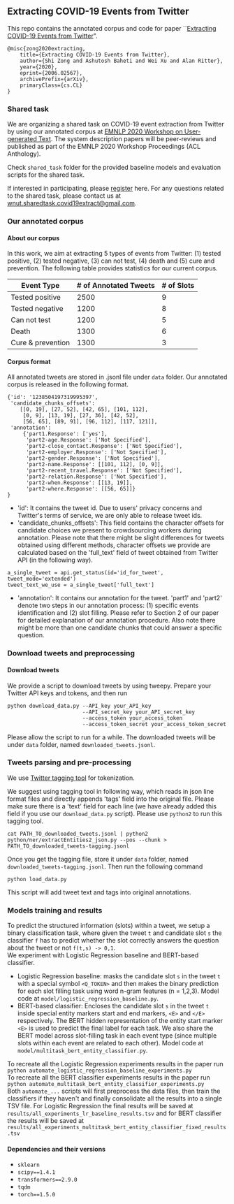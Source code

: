 ## Extracting COVID-19 Events from Twitter

This repo contains the annotated corpus and code for paper ``[Extracting COVID-19 Events from Twitter](https://arxiv.org/abs/2006.02567)".

```
@misc{zong2020extracting,
    title={Extracting COVID-19 Events from Twitter},
    author={Shi Zong and Ashutosh Baheti and Wei Xu and Alan Ritter},
    year={2020},
    eprint={2006.02567},
    archivePrefix={arXiv},
    primaryClass={cs.CL}
}
```

### Shared task

We are organizing a shared task on COVID-19 event extraction from Twitter by using our annotated corpus at [EMNLP 2020 Workshop on User-generated Text](http://noisy-text.github.io/2020/extract_covid19_event-shared_task.html). The system description papers will be peer-reviews and published as part of the EMNLP 2020 Workshop Proceedings (ACL Anthology).

Check `shared_task` folder for the provided baseline models and evaluation scripts for the shared task.

If interested in participating, please [register](https://forms.gle/zUvxLoDohbDmBzuh6) here. For any questions related to the shared task, please contact us at [wnut.sharedtask.covid19extract@gmail.com](mailto:wnut.sharedtask.covid19extract@gmail.com).

### Our annotated corpus

#### About our corpus

In this work, we aim at extracting 5 types of events from Twitter: (1) tested positive, (2) tested negative, (3) can not test, (4) death and (5) cure and prevention. The following table provides statistics for our current corpus.

| Event Type 	| # of Annotated Tweets 	| # of Slots
|-----	|-----	|-----|
| Tested positive  |    2500 	|   9  	| 
| Tested negative |    1200  	|   8  	|
| Can not test   	|    1200 	|   5	|
|  Death 	|  1300   	|  6	|
|   Cure & prevention  	|    1300 	|  3	|

#### Corpus format

All annotated tweets are stored in .jsonl file under `data` folder. Our annotated corpus is released in the following format.

```angular2
{'id': '1238504197319995397',
 'candidate_chunks_offsets':
    [[0, 19], [27, 52], [42, 65], [101, 112],
     [0, 9], [13, 19], [27, 36], [42, 52],
     [56, 65], [89, 91], [96, 112], [117, 121]],
 'annotation':
     {'part1.Response': ['yes'],
      'part2-age.Response': ['Not Specified'],
      'part2-close_contact.Response': ['Not Specified'],
      'part2-employer.Response': ['Not Specified'],
      'part2-gender.Response': ['Not Specified'],
      'part2-name.Response': [[101, 112], [0, 9]],
      'part2-recent_travel.Response': ['Not Specified'],
      'part2-relation.Response': ['Not Specified'],
      'part2-when.Response': [[13, 19]],
      'part2-where.Response': [[56, 65]]}
}
```

- 'id': It contains the tweet id. Due to users' privacy concerns and Twitter's terms of service, we are only able to release tweet ids.
- 'candidate_chunks_offsets': This field contains the character offsets for candidate choices we present to crowdsourcing workers during annotation. Please note that there might be slight differences for tweets obtained using different methods, character offsets we provide are calculated based on the 'full_text' field of tweet obtained from Twitter API (in the following way).
```angular2
a_single_tweet = api.get_status(id='id_for_tweet', tweet_mode='extended')
tweet_text_we_use = a_single_tweet['full_text']
```
- 'annotation': It contains our annotation for the tweet. 'part1' and 'part2' denote two steps in our annotation process: (1) specific events identification and (2) slot filling. Please refer to Section 2 of our paper for detailed explanation of our annotation procedure. Also note there might be more than one candidate chunks that could answer a specific question.

### Download tweets and preprocessing

#### Download tweets

We provide a script to download tweets by using tweepy. Prepare your Twitter API keys and tokens, and then run

```angular2
python download_data.py --API_key your_API_key
                        --API_secret_key your_API_secret_key
                        --access_token your_access_token
                        --access_token_secret your_access_token_secret 
```

Please allow the script to run for a while. The downloaded tweets will be under `data` folder, named `downloaded_tweets.jsonl`.

### Tweets parsing and pre-processing

We use [Twitter tagging tool](https://github.com/aritter/twitter_nlp) for tokenization.

We suggest using tagging tool in following way, which reads in json line format files and directly appends 'tags' field into the original file. Please make sure there is a 'text' field for each line (we have already added this field if you use our `download_data.py` script). Please use `python2` to run this tagging tool.

```angular2
cat PATH_TO_downloaded_tweets.jsonl | python2 python/ner/extractEntities2_json.py --pos --chunk > PATH_TO_downloaded_tweets-tagging.jsonl
```

Once you get the tagging file, store it under `data` folder, named `downloaded_tweets-tagging.jsonl`. Then run the following command

```angular2
python load_data.py
```

This script will add tweet text and tags into original annotations.

### Models training and results

To predict the structured information (slots) within a tweet, we setup a binary classification task, where given the tweet `t` and candidate slot `s` the classifier `f` has to predict whether the slot correctly answers the question about the tweet or not `f(t,s) -> 0,1`.  <br />
We experiment with Logistic Regression baseline and BERT-based classifier.  <br />
- Logistic Regression baseline: masks the candidate slot `s` in the tweet `t` with a special symbol `<Q_TOKEN>` and then makes the binary prediction for each slot filling task using word n-gram features (n = 1,2,3). Model code at `model/logistic_regression_baseline.py`.
- BERT-based classifier: Encloses the candidate slot `s` in the tweet `t` inside special entity markers start and end markers, `<E>` and `</E>` respectively. The BERT hidden representation of the entity start marker `<E>` is used to predict the final label for each task. We also share the BERT model across slot-filling task in each event type (since multiple slots within each event are related to each other). Model code at `model/multitask_bert_entity_classifier.py`.

To recreate all the Logistic Regression experiments results in the paper run `python automate_logistic_regression_baseline_experiments.py`  <br />
To recreate all the BERT classifier experiments results in the paper run `python automate_multitask_bert_entity_classifier_experiments.py`  <br />
Both `automate_...` scripts will first preprocess the data files, then train the classifiers if they haven't and finally consolidate all the results into a single TSV file. For Logistic Regression the final results will be saved at `results/all_experiments_lr_baseline_results.tsv` and for BERT classifier the results will be saved at `results/all_experiments_multitask_bert_entity_classifier_fixed_results.tsv`  <br />

#### Dependencies and their versions
- `sklearn`
- `scipy==1.4.1`
- `transformers==2.9.0`
- `tqdm`
- `torch==1.5.0`